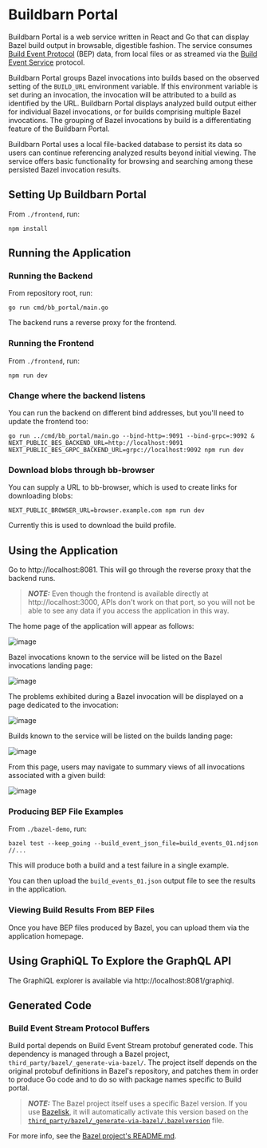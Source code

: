 # Buildbarn Portal

Buildbarn Portal is a web service written in React and Go that can display Bazel build output in browsable, digestible fashion.
The service consumes [Build Event Protocol](https://bazel.build/remote/bep) (BEP) data, from local files or as streamed via the [Build Event Service](https://bazel.build/remote/bep#build-event-service) protocol.

Buildbarn Portal groups Bazel invocations into builds based on the observed setting of the `BUILD_URL` environment variable.
If this environment variable is set during an invocation, the invocation will be attributed to a build as identified by the URL.
Buildbarn Portal displays analyzed build output either for individual Bazel invocations, or for builds comprising multiple Bazel invocations.
The grouping of Bazel invocations by build is a differentiating feature of the Buildbarn Portal.

Buildbarn Portal uses a local file-backed database to persist its data so users can continue referencing analyzed results beyond initial viewing.
The service offers basic functionality for browsing and searching among these persisted Bazel invocation results.

## Setting Up Buildbarn Portal

From `./frontend`, run:

```
npm install
```

## Running the Application

### Running the Backend

From repository root, run:

```
go run cmd/bb_portal/main.go
```

The backend runs a reverse proxy for the frontend.

### Running the Frontend

From `./frontend`, run:

```
npm run dev
```

### Change where the backend listens

You can run the backend on different bind addresses, but you'll need to update
the frontend too:

```
go run ../cmd/bb_portal/main.go --bind-http=:9091 --bind-grpc=:9092 &
NEXT_PUBLIC_BES_BACKEND_URL=http://localhost:9091 NEXT_PUBLIC_BES_GRPC_BACKEND_URL=grpc://localhost:9092 npm run dev
```

### Download blobs through bb-browser

You can supply a URL to bb-browser, which is used to create links for downloading blobs:

```
NEXT_PUBLIC_BROWSER_URL=browser.example.com npm run dev
```

Currently this is used to download the build profile.

## Using the Application

Go to http://localhost:8081.
This will go through the reverse proxy that the backend runs.

> **_NOTE:_** Even though the frontend is available directly at http://localhost:3000, APIs don't work on that port, so you will
not be able to see any data if you access the application in this way.

The home page of the application will appear as follows:

![image](docs/screenshots/home.png)

Bazel invocations known to the service will be listed on the Bazel invocations landing page:

![image](docs/screenshots/bazel-invocations.png)

The problems exhibited during a Bazel invocation will be displayed on a page dedicated to the invocation:

![image](docs/screenshots/bazel-invocation.png)

Builds known to the service will be listed on the builds landing page:

![image](docs/screenshots/builds.png)

From this page, users may navigate to summary views of all invocations associated with a given build:

![image](docs/screenshots/build.png)

### Producing BEP File Examples

From `./bazel-demo`, run:

```
bazel test --keep_going --build_event_json_file=build_events_01.ndjson //...
```

This will produce both a build and a test failure in a single example.

You can then upload the `build_events_01.json` output file to see the results in the application.

### Viewing Build Results From BEP Files

Once you have BEP files produced by Bazel, you can upload them via the application homepage.

## Using GraphiQL To Explore the GraphQL API

The GraphiQL explorer is available via http://localhost:8081/graphiql.

## Generated Code

### Build Event Stream Protocol Buffers

Build portal depends on Build Event Stream protobuf generated code.
This dependency is managed through a Bazel project, `third_party/bazel/_generate-via-bazel/`.
The project itself depends on the original protobuf definitions in Bazel's repository, and patches them in order to produce Go code and to do so with package names specific to Build portal.

> **_NOTE:_** The Bazel project itself uses a specific Bazel version.
> If you use [Bazelisk](https://github.com/bazelbuild/bazelisk), it will automatically activate this version based on the [`third_party/bazel/_generate-via-bazel/.bazelversion`](third_party/bazel/_generate-via-bazel/.bazelversion) file.

For more info, see the [Bazel project's README.md](third_party/bazel/_generate-via-bazel/README.md).
